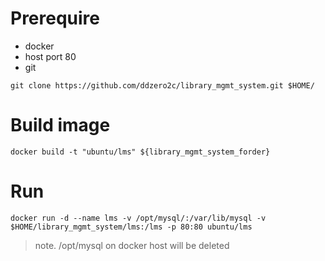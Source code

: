 # Prerequire
* docker
* host port 80
* git

```
git clone https://github.com/ddzero2c/library_mgmt_system.git $HOME/
```

# Build image
```
docker build -t "ubuntu/lms" ${library_mgmt_system_forder}
```

# Run
```
docker run -d --name lms -v /opt/mysql/:/var/lib/mysql -v $HOME/library_mgmt_system/lms:/lms -p 80:80 ubuntu/lms
```

> note. /opt/mysql on docker host will be deleted

